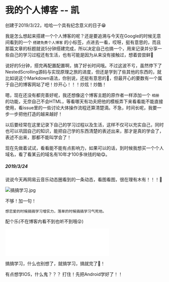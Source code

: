 # 我的个人博客  -- 凯
创建于2019/3/22，哈哈一个具有纪念意义的日子😁


我是怎么想起来搭建一个个人博客的呢？还是要追溯与今天在Google的时候无意间看到的一个 ` 搭建免费个人博客 ` 的小标签，点进去一看，哎呀，挺有意思的，而且那篇文章的标题就说5分钟搭建完成，所以决定自己也搞一个，用来记录并分享一些自己的学习过程还有生活，也有可能是因为从来没有接触过，想着尝尝鲜🤭

<!--more-->

说好的5分钟，搭完再配置配置啊，搞了好长时间哦。不过这波不亏，虽然停下了NestedScrolling源码与实现原理之旅的进度，但还是学到了些其他的东西的，就比如说这个Markdown语法，你别说，还挺有意思的🤭，但最开心的要数有一个属于自己的博客网站了吧！炒开心！！！炒炫！炒酷！

嗯，现在还没有都完善好呢，我还想像这个博客主题的原作者一样添加一个 ` 相册 ` 的功能，无奈自己不会HTML，等看哪天有功夫把他的模板弄下来看看能不能直接使用，看issue里的一些讨论大体操作流程还算清楚滴。不急，时间长呢，我要一步一步把他打造的越来越好！

以后要经常在这里记录下自己的学习过程以及生活，这样不仅可以充实自己，同时也可以巩固自己的知识，能把自己学的东西清楚的表述出来，那才是真的学会了，表述不出来，那都不能叫学会了！

现在先做着试试，看看能不能有点影响力，如果可以的话，到时候我想买一个个人域名，看了看某云的域名有10年才100多块钱的呦😋。


##### 2019/3/24
说说今天再网易云音乐动态圈看到的一条动态，看图看图，很在理有木有！！！🤫

![搞搞学习.jpg](https://upload-images.jianshu.io/upload_images/14225747-119be23953d02dca.jpg?imageMogr2/auto-orient/strip%7CimageView2/2/w/1240)

不够！加一句！

` 想恋爱的时候搞搞学习增实力，落单的时候搞搞学习气死他。 `

配个乐(不在博客内看不到也听不到哦😜)

<iframe frameborder="no" border="0" marginwidth="0" marginheight="0" width=330 height=86 src="//music.163.com/outchain/player?type=2&id=28485819&auto=1&height=66"></iframe>

搞搞学习，什么也别想了，就搞学习，搞就完了🤣！


有点想学IOS，什么鬼？？？
打住！先把Android学好了！！
